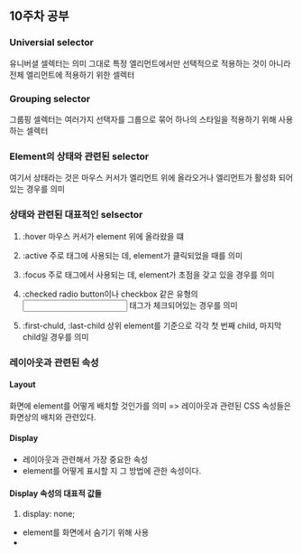 ## 10주차 공부

### Universial selector
유니버셜 셀렉터는 의미 그대로 특정 엘리먼트에서만 선택적으로 적용하는 것이 아니라 전체 엘리먼트에 적용하기 위한 셀렉터
### Grouping selector
그룹핑 셀렉터는 여러가지 선택자를 그룹으로 묶어 하나의 스타일을 적용하기 위해 사용하는 셀렉터
### Element의 상태와 관련된 selector
여기서 상태라는 것은 마우스 커서가 엘리먼트 위에 올라오거나 엘리먼트가 활성화 되어 있는 경우를 의미

### 상태와 관련된 대표적인 selsector

1. :hover
   마우스 커서가 element 위에 올라왔을 떄

2. :active
  주로 <a> 태그에 사용되는 데, element가 클릭되었을 때를 의미

3. :focus
  주로 <imput>태그에서 사용되는 데, element가 초점을 갖고 있을 경우를 의미

4. :checked
  radio button이나 checkbox 같은 유형의 <input> 태그가 체크되어있는 경우를 의미

5. :first-chuld, :last-child
  상위 element를 기준으로 각각 첫 번째 child, 마지막 child일 경우를 의미

### 레이아웃과 관련된 속성
#### Layout
화면에 element를 어떻게 배치할 것인가를 의미
=> 레이아웃과 관련된 CSS 속성들은 화면상의 배치와 관련있다.

#### Display
- 레이아웃과 관련해서 가장 중요한 속성
- element를 어떻게 표시할 지 그 방법에 관한 속성이다.

#### Display 속성의 대표적 값들

1. display: none;
  - element를 화면에서 숨기기 위해 사용
  - <script> 태그의 display 속성 기본값은 display: none;
  
2. Display: block;
  - 블록 단위로 element를 배치
 
3. display: inline;
   - element를 라인 안에 넣는 것
   - <span> 태그의 display 속성 기본값이 display: line;

5. display: flex;
   - element를 블록 레벨의 flex container로 표시
   - container이기 때문에 내부에 다른 element들을 포함

### Position
엘리먼트를 어떻게 위치시킬 것인지, 즉 포지셔닝을 어떻게 할 것인지를 정의하기 위해서 사용

#### position 속성의 대표적인 값들
1. static
- 기본 값으로 element를 원래의 순서대로 위치시킴

2. fixed
- element를 브라우저 window에 상대적으로 위치시킴

3. relative
- element를 보통의 위치에 상대적으로 위치시킴

4. absolute
- element를 절대 위치에 위치시킴

### Automatic Batching
![image](https://github.com/user-attachments/assets/f2bb9708-036c-4e4e-a6e5-6d77d5dc2fe1)

그동안 배웠던 리액트 컴포넌트는 상태가 업데이트될 때마다 재렌더링이 이뤄지기 때문에 함수 컴포넌트에서 각각의 스테이트가 업데이트될 떄마다 재렌더링이 발생하게 된다. useState hook을 사용해서 선언한 각 스테이트들의 set함수를 거의 동시에 호출하더라도 호출된 횟수만큼 재렌더링이 발생한다.
이러한 문제를 해결하기 위해서 여러 상태의 업데이트가 동시에 발생하면 이 작업들을 묶어서 한 번에 처리하는 것이 바로 배칭이다. 배칭은 여러가지 작업을 한번에 처리한다라는 의미를 가지고 있다.
![image](https://github.com/user-attachments/assets/1b07b71d-fbf5-432b-8bf9-660e09076291)
그래서 오토매틱 배칭이 등장함으로써 자동으로 여러 상태의 업데이트 작업을 묶어서 한번에 처리하게 한다.

### Transitions
트랜지션은 리액트에서 긴급한 업데이트와 긴급하지 않은 업데이트를 구분해서 처리하기 위한 개념이다.

####  Q.어떤 업데이트가 긴급하고 어떤 업데이트가 긴급하지 않을까?
- 긴급한 업데이트
  -> 사용자와 직접적인 인터랙션이 일어나는 경우
  예) 글자 입력, 버튼 클릭
- 긴급하지 않은 업데이트
  -> 사용자와 직접적인 인터랙션이 일어나지 않는 경우
  예) 서버로부터 결과를 받아와서 보여주는 경우

=> 업데이트 종류를 나누고 긴급한 업데이트를 먼저 처리함으로써 사용자에게 더 나은 경험을 제공하도록 한다.

### strict
리액트의 스트릭트 모드는 개발 모드일 때 잠재적인 버그를 찾을 수있게 해주는 모드이다.
개발 모드에서 스트릭트 모드를 사용하게 되면 컴포넌트를 언마운드시켰다가 다시 한번 마운트 시키게 된다. 그ㅐ서 컴포넌트 생명 주기 함수들이 예상과 다르게 여러 번 호출될 수 있다.
